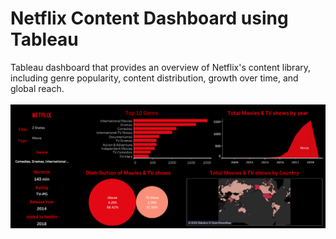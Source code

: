 # Netflix Content Dashboard using Tableau
Tableau dashboard that provides an overview of Netflix's content library, including genre popularity, content distribution, growth over time, and global reach.
<br><br>
![Netflix Content Dashboard](https://github.com/nehanawar025/Netflix-Dashboard-Tableau/blob/main/Images/Netflix%20Dashboard.png)
